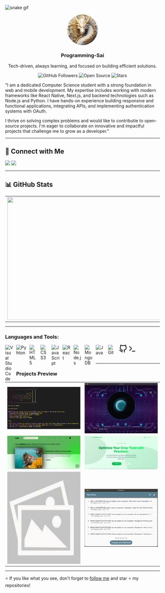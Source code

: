 ![snake gif](https://github.com/YOUR_USERNAME/YOUR_USERNAME/blob/output/github-snake-dark.svg)



<p align='center'>
    <img src="p-logo.png" alt="My Logo" style="vertical-align: middle; width: 100px; border-radius:50%;"> 
</p>
<h3 align='center'>Programming-Sai</h3>
<p align='center'>Tech-driven, always learning, and focused on building efficient solutions.</p>

<div align="center">
  
  ![GitHub Followers](https://img.shields.io/github/followers/Programming-Sai?label=Follow&style=social)
  ![Open Source](https://img.shields.io/badge/Open%20Source-%E2%9C%94-brightgreen?style=social)
  ![Stars](https://img.shields.io/github/stars/Programming-Sai?label=Stars&style=social)
</div>

"I am a dedicated Computer Science student with a strong foundation in web and mobile development. My expertise includes working with modern frameworks like React Native, Next.js, and backend technologies such as Node.js and Python. I have hands-on experience building responsive and functional applications, integrating APIs, and implementing authentication systems with OAuth.

I thrive on solving complex problems and would like to contributie to open-source projects. I'm eager to collaborate on innovative and impactful projects that challenge me to grow as a developer."

---


## 🤝 Connect with Me

<a href="https://www.linkedin.com/in/isaiah-nii-larte-mensah-lartey/" target="_blank"><img src="https://img.shields.io/badge/LinkedIn-%230077B5.svg?style=flat&logo=linkedin&logoColor=white"/></a>
<a href="mailto:saiahprog6@gmail.com"><img src="https://img.shields.io/badge/Email-%23D14836.svg?style=flat&logo=gmail&logoColor=white"/></a>

---

## 📊 GitHub Stats

|                                                                                                                                          |                                                                                                                                                    |
| ---------------------------------------------------------------------------------------------------------------------------------------- | -------------------------------------------------------------------------------------------------------------------------------------------------- |
| <img src="https://github-readme-stats.vercel.app/api?username=Programming-Sai&show_icons=true&theme=radical" width="500" height="400" /> | <img src="https://github-readme-stats.vercel.app/api/top-langs/?username=Programming-Sai&layout=compact&theme=radical" width="500" height="200" /> |

---

### Languages and Tools:

<img align="left" alt="Visual Studio Code" width="26px" src="https://cdn.jsdelivr.net/gh/devicons/devicon/icons/vscode/vscode-original.svg" style="padding-right:10px;" />
<img align="left" alt="Pyhton" width="33px" src="https://cdn.jsdelivr.net/gh/devicons/devicon/icons/python/python-original.svg" style="padding-right:10px;" />
<img align="left" alt="HTML5" width="26px" src="https://cdn.jsdelivr.net/gh/devicons/devicon/icons/html5/html5-original.svg" style="padding-right:10px;" />
<img align="left" alt="CSS3" width="26px" src="https://cdn.jsdelivr.net/gh/devicons/devicon/icons/css3/css3-original.svg" style="padding-right:10px;" />
<img align="left" alt="JavaScript" width="26px" src="https://cdn.jsdelivr.net/gh/devicons/devicon/icons/javascript/javascript-original.svg" style="padding-right:10px;" />
<img align="left" alt="React" width="26px" src="https://cdn.jsdelivr.net/gh/devicons/devicon/icons/react/react-original.svg" style="padding-right:10px;" />
<img align="left" alt="Node.js" width="26px" src="https://cdn.jsdelivr.net/gh/devicons/devicon/icons/nodejs/nodejs-original.svg" style="padding-right:10px;" />

<img align="left" alt="MongoDB" width="26px" src="https://cdn.jsdelivr.net/gh/devicons/devicon/icons/mongodb/mongodb-original.svg" style="padding-right:10px;" />
<img align="left" alt="Java" width="30px" src="https://cdn.jsdelivr.net/gh/devicons/devicon/icons/java/java-original.svg" style="padding-right:10px;" />

<img align="left" alt="Git" width="26px" src="https://cdn.jsdelivr.net/gh/devicons/devicon/icons/git/git-original.svg" style="padding-right:10px;" />

<picture>
  <source srcset="github-dark.svg" media="(prefers-color-scheme: dark)" />
  <source srcset="github-light.svg" media="(prefers-color-scheme: light)" />
  <img src="github-light.svg" alt="Terminal" width="26px" />
</picture>
<picture>
  <source srcset="terminal-dark.svg" media="(prefers-color-scheme: dark)" />
  <source srcset="terminal-light.svg" media="(prefers-color-scheme: light)" />
  <img src="terminal-light.svg" alt="Terminal" width="26px" />
</picture>
<br />
<br />

---

### Projects Preview

|                                                                                                                                                                                                                                                                                                          |                                                                                                                                                                                                                                                                                                                                         |
| -------------------------------------------------------------------------------------------------------------------------------------------------------------------------------------------------------------------------------------------------------------------------------------------------------- | --------------------------------------------------------------------------------------------------------------------------------------------------------------------------------------------------------------------------------------------------------------------------------------------------------------------------------------- |
| <a href="https://github.com/Programming-Sai/PDF-Summarizer" target="_blank"><img src='./ospdf.png' alt='PDF-Summariser' width='500px'  /> </a>                                                                                                                                                       | <a href="https://github.com/Programming-Sai/Conviva-v-1.0" target="_blank"><img src='./conviva-v.1.png' alt='PDF-Summariser' width='500px'     /></a>                                                                                                                                                                               |
| <a href="https://programming-sai.github.io/Blog/" target="_blank"><picture><source srcset="blog-dark.png" media="(prefers-color-scheme: dark)" /><source srcset="blog-light.png" media="(prefers-color-scheme: light)" /><img src="blog-light.png" alt="Blog" width="500px" /></picture></a> | <a href="https://programming-sai.github.io/Fertilizer-Recommendation-System/" target="_blank"><img src='./fertilizer.png' alt='Fertilizer Recommendation System' width='500px'     /> </a>                                                                                                                                                                                                                                            |
| <a href="https://github.com/Programming-Sai/File-Explorer         " target="_blank"><img src='./not-found.jpg' alt='File Explorer' width='450px' height='300px'  />                                                                                          | <a href="https://github.com/Programming-Sai/SakaiAlerts" target="_blank"><picture><source srcset="sakai-alerts-dark.png" media="(prefers-color-scheme: dark)" /><source srcset="sakai-alerts-light.png" media="(prefers-color-scheme: light)" /><img src="sakai-alerts-light.png" alt="Sakai Alerts" width="500px" /></picture></a> |

---

⭐️ If you like what you see, don't forget to [follow me](https://github.com/Programming-Sai) and star ⭐ my repositories!
